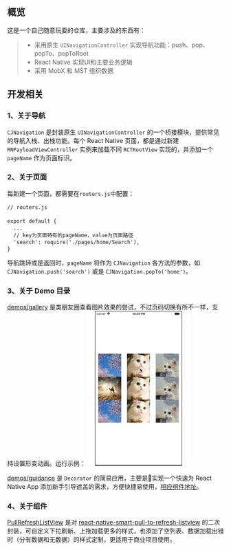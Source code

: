 ## 概览
这是一个自己随意玩耍的仓库，主要涉及的东西有：
> * 采用原生 `UINavigationController` 实现导航功能：push、pop、popTo、popToRoot
> * React Native 实现UI和主要业务逻辑
> * 采用 MobX 和 MST 组织数据

## 开发相关
### 1、关于导航
`CJNavigation` 是封装原生 `UINavigationController` 的一个桥接模块，提供常见的导航入栈、出栈功能。每个 React Native 页面，都是通过新建 `RNPayloadViewController` 实例来加载不同 `RCTRootView` 实现的，并添加一个 `pageName` 作为页面标识。

### 2、关于页面
每新建一个页面，都需要在`routers.js`中配置：
```
// routers.js

export default {
  ...
  // key为页面特有的pageName，value为页面路径
  'search': require('./pages/home/Search'),
}
```
导航跳转或是返回时，`pageName` 将作为 `CJNavigation` 各方法的参数，如 `CJNavigation.push('search')` 或是 `CJNavigation.popTo('home')`。

### 3、关于 Demo 目录
[demos/gallery](https://github.com/ljunb/RNProjectPlayground/blob/master/src/pages/demos/gallery/index.js) 是类朋友圈查看图片效果的尝试，不过页码切换有所不一样，支持设置形变动画。运行示例：
![demo](https://github.com/ljunb/screenshots/blob/master/gallery.gif)

[demos/guidance](https://github.com/ljunb/RNProjectPlayground/blob/master/src/pages/demos/guidance/NewGuidePage.js) 是 `Decorator` 的简易应用，主要是实现一个快速为 React Native App 添加新手引导遮盖的需求，方便快捷易使用，[相应组件地址](https://github.com/ljunb/rn-beginner-guidance-decorator)。

### 4、关于组件
[PullRefreshListView](https://github.com/ljunb/RNProjectPlayground/blob/master/src/components/PullRefreshListView.js) 是对 [react-native-smart-pull-to-refresh-listview](https://github.com/react-native-component/react-native-smart-pull-to-refresh-listview) 的二次封装，可自定义下拉刷新、上拖加载更多的样式，也添加了空列表、数据加载出错时（分有数据和无数据）的样式定制，更适用于商业项目使用。
